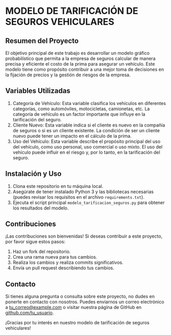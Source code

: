# MODELO DE TARIFICACIÓN DE SEGUROS VEHICULARES

## Resumen del Proyecto
El objetivo principal de este trabajo es desarrollar un modelo gráfico probabilístico que permita a la empresa de seguros calcular de manera precisa y eficiente el costo de la prima para asegurar un vehículo. Este modelo tiene como propósito contribuir a una mejor toma de decisiones en la fijación de precios y la gestión de riesgos de la empresa.

## Variables Utilizadas
1. Categoría de Vehículo: Esta variable clasifica los vehículos en diferentes categorías, como automóviles, motocicletas, camionetas, etc. La categoría de vehículo es un factor importante que influye en la tarificación del seguro.
2. Cliente Nuevo: Esta variable indica si el cliente es nuevo en la compañía de seguros o si es un cliente existente. La condición de ser un cliente nuevo puede tener un impacto en el cálculo de la prima.
3. Uso del Vehículo: Esta variable describe el propósito principal del uso del vehículo, como uso personal, uso comercial o uso mixto. El uso del vehículo puede influir en el riesgo y, por lo tanto, en la tarificación del seguro.

## Instalación y Uso
1. Clona este repositorio en tu máquina local.
2. Asegúrate de tener instalado Python 3 y las bibliotecas necesarias (puedes revisar los requisitos en el archivo `requirements.txt`).
3. Ejecuta el script principal `modelo_tarificacion_seguros.py` para obtener los resultados del modelo.

## Contribuciones
¡Las contribuciones son bienvenidas! Si deseas contribuir a este proyecto, por favor sigue estos pasos:
1. Haz un fork del repositorio.
2. Crea una rama nueva para tus cambios.
3. Realiza los cambios y realiza commits significativos.
4. Envía un pull request describiendo tus cambios.

## Contacto
Si tienes alguna pregunta o consulta sobre este proyecto, no dudes en ponerte en contacto con nosotros. Puedes enviarnos un correo electrónico a [tu_correo@example.com](mailto:tu_correo@example.com) o visitar nuestra página de GitHub en [github.com/tu_usuario](https://github.com/tu_usuario).

¡Gracias por tu interés en nuestro modelo de tarificación de seguros vehiculares!
